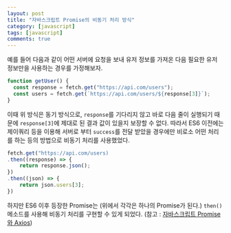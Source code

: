 ```yaml
---
layout: post
title: "자바스크립트 Promise의 비동기 처리 방식"
category: [javascript]
tags: [javascript]
comments: true
---
```


예를 들어 다음과 같이 어떤 서버에 요청을 보내 유저 정보를 가져온 다음 필요한 유저 정보만을 사용하는 경우를 가정해보자.

```javascript
function getUser() {
  const response = fetch.get("https://api.com/users");
  const users = fetch.get(`https://api.com/users/${response[3]}`);
}
```

이때 위 방식은 동기 방식으로, `response`를 기다리지 않고 바로 다음 줄이 실행되기 때문에 `response[3]`에 제대로 된 결과 값이 있을지 보장할 수 없다. 따라서 ES6 이전에는 제이쿼리 등을 이용해 서버로 부터 `success`를 전달 받았을 경우에만 비로소 어떤 처리를 하는 등의 방법으로 비동기 처리를 사용했었다.

```javascript
fetch.get("https://api.com/users)
.then((response) => {
    return response.json();
})
.then((json) => {
    return json.users[3];
})
```

하지만 ES6 이후 등장한 Promise는 (위에서 각각은 하나의 Promise가 된다.) `then()` 메소드를 사용해 비동기 처리를 구현할 수 있게 되었다. (참고 : [자바스크립트 Promise와 Axios](/posts/2020-05-11-javascript-promise-axios/))
